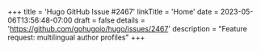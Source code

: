 +++
title = 'Hugo GitHub Issue #2467'
linkTitle = 'Home'
date = 2023-05-06T13:56:48-07:00
draft = false
details = 'https://github.com/gohugoio/hugo/issues/2467'
description = "Feature request: multilingual author profiles"
+++
